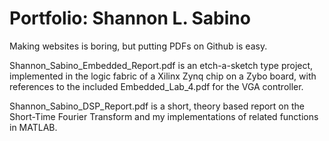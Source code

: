 # Portfolio: Shannon L. Sabino
Making websites is boring, but putting PDFs on Github is easy.

Shannon_Sabino_Embedded_Report.pdf is an etch-a-sketch type project, implemented in the logic fabric of a Xilinx Zynq chip on a Zybo board, with references to the included Embedded_Lab_4.pdf for the VGA controller. 

Shannon_Sabino_DSP_Report.pdf is a short, theory based report on the Short-Time Fourier Transform and my implementations of related functions in MATLAB.
